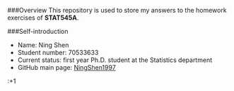 ###Overview
This repository is used to store my answers to the homework exercises of __STAT545A__.

###Self-introduction
* Name: Ning Shen
* Student number: 70533633
* Current status: first year Ph.D. student at the Statistics department 
* GitHub main page: [NingShen1997](https://github.com/NingShen1997)


:+1